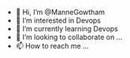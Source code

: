 - 👋 Hi, I’m @ManneGowtham
- 👀 I’m interested in Devops
- 🌱 I’m currently learning Devops
- 💞️ I’m looking to collaborate on ...
- 📫 How to reach me ...

<!---
ManneGowtham/ManneGowtham is a ✨ special ✨ repository because its `README.md` (this file) appears on your GitHub profile.
You can click the Preview link to take a look at your changes.
--->
